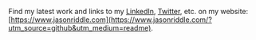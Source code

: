 Find my latest work and links to my [LinkedIn](https://www.linkedin.com/in/IAmJasonRiddle), [Twitter](https://twitter.com/IAmJasonRiddle), etc. on my website: [https://www.jasonriddle.com](https://www.jasonriddle.com/?utm_source=github&utm_medium=readme).
